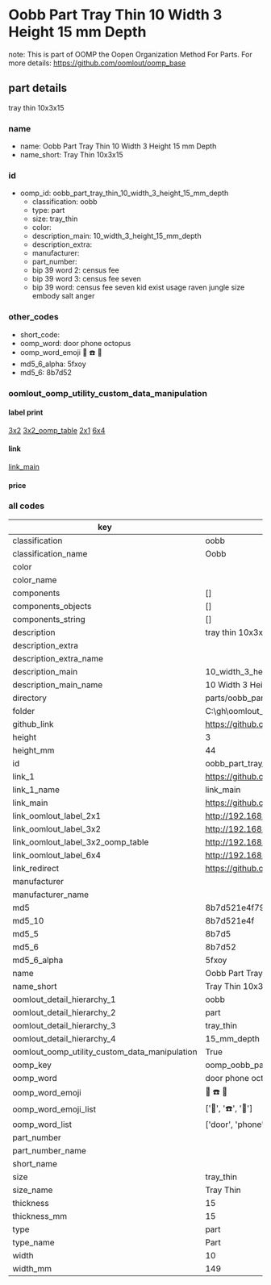 # Oobb Part Tray Thin 10 Width 3 Height 15 mm Depth  

note: This is part of OOMP the Oopen Organization Method For Parts. For more details: https://github.com/oomlout/oomp_base

##  part details
  



tray thin 10x3x15



### name
* name: Oobb Part Tray Thin 10 Width 3 Height 15 mm Depth
* name_short: Tray Thin 10x3x15 
### id
* oomp_id: oobb_part_tray_thin_10_width_3_height_15_mm_depth
  * classification: oobb
  * type: part
  * size: tray_thin
  * color: 
  * description_main: 10_width_3_height_15_mm_depth
  * description_extra: 
  * manufacturer: 
  * part_number: 
  * bip 39 word 2: census fee
  * bip 39 word 3: census fee seven
  * bip 39 word: census fee seven kid exist usage raven jungle size embody salt anger

### other_codes
* short_code: 
* oomp_word: door phone octopus
* oomp_word_emoji :door: :phone: :octopus:
* md5_6_alpha: 5fxoy
* md5_6: 8b7d52






### oomlout_oomp_utility_custom_data_manipulation
#### label print
[3x2](http://192.168.1.245:1112/?label=oomp%205fxoy)
[3x2_oomp_table](http://192.168.1.108:1112/?label=oomp%205fxoy)
[2x1](http://192.168.1.242:1112/?label=oomp%205fxoy)
[6x4](http://192.168.1.55:1112/?label=oomp%205fxoy)    

#### link

[link_main](https://github.com/oomlout/oomlout_oobb_version_4_generated_parts/tree/main/navigation_oomp/oobb/part/tray_thin/10_width_3_height_15_mm_depth/part)                              

#### price







### all codes 
| key | value |  
| --- | --- |  
| classification | oobb |  
| classification_name | Oobb |  
| color |  |  
| color_name |  |  
| components | [] |  
| components_objects | [] |  
| components_string | [] |  
| description | tray thin 10x3x15 |  
| description_extra |  |  
| description_extra_name |  |  
| description_main | 10_width_3_height_15_mm_depth |  
| description_main_name | 10 Width 3 Height 15 mm Depth |  
| directory | parts/oobb_part_tray_thin_10_width_3_height_15_mm_depth |  
| folder | C:\gh\oomlout_oobb_version_4_generated_parts\parts\oobb_part_tray_thin_10_width_3_height_15_mm_depth |  
| github_link | https://github.com/oomlout/oomlout_oomp_part_src/tree/main/parts/oobb_part_tray_thin_10_width_3_height_15_mm_depth |  
| height | 3 |  
| height_mm | 44 |  
| id | oobb_part_tray_thin_10_width_3_height_15_mm_depth |  
| link_1 | https://github.com/oomlout/oomlout_oobb_version_4_generated_parts/tree/main/navigation_oomp/oobb/part/tray_thin/10_width_3_height_15_mm_depth/part |  
| link_1_name | link_main |  
| link_main | https://github.com/oomlout/oomlout_oobb_version_4_generated_parts/tree/main/navigation_oomp/oobb/part/tray_thin/10_width_3_height_15_mm_depth/part |  
| link_oomlout_label_2x1 | http://192.168.1.242:1112/?label=oomp%205fxoy |  
| link_oomlout_label_3x2 | http://192.168.1.245:1112/?label=oomp%205fxoy |  
| link_oomlout_label_3x2_oomp_table | http://192.168.1.108:1112/?label=oomp%205fxoy |  
| link_oomlout_label_6x4 | http://192.168.1.55:1112/?label=oomp%205fxoy |  
| link_redirect | https://github.com/oomlout/oomlout_oobb_version_4_generated_parts/tree/main/parts/oobb_tray_thin_10_03_15 |  
| manufacturer |  |  
| manufacturer_name |  |  
| md5 | 8b7d521e4f79164fbe27e7a58955212a |  
| md5_10 | 8b7d521e4f |  
| md5_5 | 8b7d5 |  
| md5_6 | 8b7d52 |  
| md5_6_alpha | 5fxoy |  
| name | Oobb Part Tray Thin 10 Width 3 Height 15 mm Depth |  
| name_short | Tray Thin 10x3x15  |  
| oomlout_detail_hierarchy_1 | oobb |  
| oomlout_detail_hierarchy_2 | part |  
| oomlout_detail_hierarchy_3 | tray_thin |  
| oomlout_detail_hierarchy_4 | 15_mm_depth |  
| oomlout_oomp_utility_custom_data_manipulation | True |  
| oomp_key | oomp_oobb_part_tray_thin_10_width_3_height_15_mm_depth |  
| oomp_word | door phone octopus |  
| oomp_word_emoji | :door: :phone: :octopus: |  
| oomp_word_emoji_list | [':door:', ':phone:', ':octopus:'] |  
| oomp_word_list | ['door', 'phone', 'octopus'] |  
| part_number |  |  
| part_number_name |  |  
| short_name |  |  
| size | tray_thin |  
| size_name | Tray Thin |  
| thickness | 15 |  
| thickness_mm | 15 |  
| type | part |  
| type_name | Part |  
| width | 10 |  
| width_mm | 149 |  
